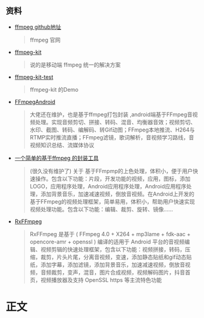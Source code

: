 ## 资料
* [ffmpeg github地址](https://github.com/FFmpeg/FFmpeg)
  > ffmpeg 官网
* [ffmpeg-kit](https://github.com/tanersener/ffmpeg-kit)  
  > 说的是移动端 ffmpeg 统一的解决方案 
* [ffmpeg-kit-test](https://github.com/tanersener/ffmpeg-kit-test/tree/main/android)
  > ffmpeg-kit 的Demo 
* [FFmpegAndroid](https://github.com/xufuji456/FFmpegAndroid)
  > 大佬还在维护，也是基于ffmpeg打包封装 ,android端基于FFmpeg音视频处理。实现音频剪切、拼接、转码、混音、均衡器音效；视频剪切、水印、截图、转码、编解码、转Gif动图；FFmpeg本地推流、H264与RTMP实时推流直播；FFmpeg滤镜，歌词解析，音视频学习路线，音视频知识总结、流媒体协议
* [一个简单的基于ffmpeg 的封装工具](https://github.com/yangjie10930/EpMedia)
  > (很久没有维护了) 关于 基于FFmpmp的上色处理，体积小，便于用户快速操作。包含以下功能：片段，开发功能的视频，应用，图标，添加LOGO，应用程序处理，Android应用程序处理，Android应用程序处理，添加背景音乐，加速减速视频，倒放音视频。在Android上开发的基于FFmpeg的视频处理框架，简单易用，体积小，帮助用户快速实现视频处理功能。包含以下功能：编辑、裁剪、旋转、镜像……
* [RxFFmpeg](https://github.com/microshow/RxFFmpeg)
  > RxFFmpeg 是基于 ( FFmpeg 4.0 + X264 + mp3lame + fdk-aac + opencore-amr + openssl ) 编译的适用于 Android 平台的音视频编辑、视频剪辑的快速处理框架，包含以下功能：视频拼接，转码，压缩，裁剪，片头片尾，分离音视频，变速，添加静态贴纸和gif动态贴纸，添加字幕，添加滤镜，添加背景音乐，加速减速视频，倒放音视频，音频裁剪，变声，混音，图片合成视频，视频解码图片，抖音首页，视频播放器及支持 OpenSSL https 等主流特色功能
# 正文 
